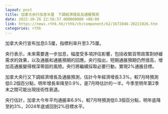 ```yaml
---
layout: post
title: 加拿大央行加息半厘　下調經濟增長及通脹預測
date: 2022-10-26 22:56:57.000000000 +08:00
link: https://news.rthk.hk/rthk/ch/component/k2/1672846-20221026.htm
categories: rthk
---
```


加拿大央行宣布加息0.5厘，指標利率升至3.75厘。

央行表示，未來需要進一步加息，幅度受多項評估影響，包括收緊貨幣政策對紓緩需求的效果，以及通脹和通脹預期的回應。央行指出，短期通脹預期仍然很高，增加高通脹變得根深蒂固的風險。央行將繼續採取必要行動，實現2%通脹目標。

加拿大央行又下調經濟增長及通脹預測，估計今年經濟增長3.3%，較7月時預測低0.2個百分點，明年增長率降至0.9%，是7月時估計的一半。今季至明年第2季末之間可能出現技術性衰退。

央行估計，加拿大今年平均通脹率6.9%，較7月時預測低0.3個百分點，明年底降至約3%，2024年底或回到2%目標水平。
